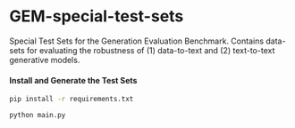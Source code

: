 # GEM-special-test-sets
Special Test Sets for the Generation Evaluation Benchmark. Contains data-sets for evaluating the robustness of (1) data-to-text and (2) text-to-text generative models.  


#### Install and Generate the Test Sets
```bash
pip install -r requirements.txt
```
```bash
python main.py
```
 